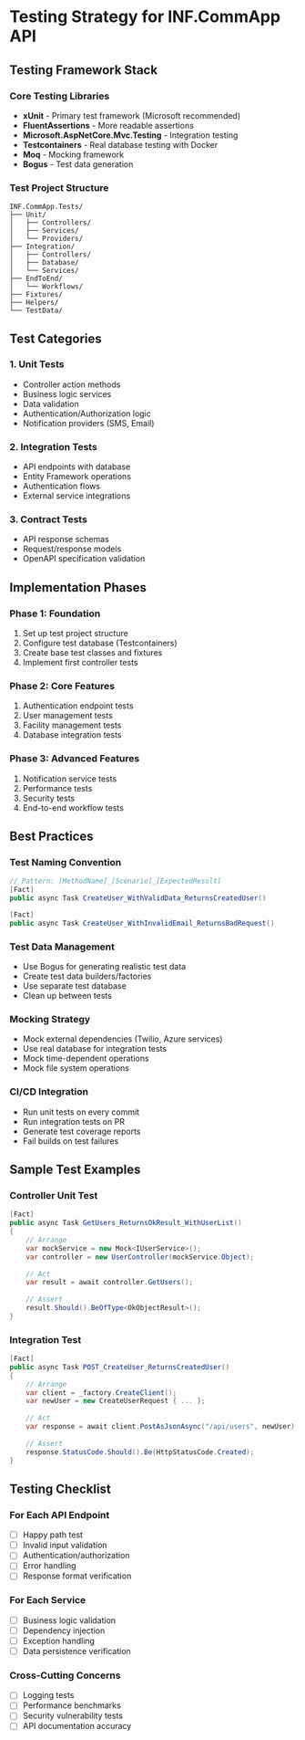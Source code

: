 # Testing Strategy for INF.CommApp API

## Testing Framework Stack

### Core Testing Libraries
- **xUnit** - Primary test framework (Microsoft recommended)
- **FluentAssertions** - More readable assertions
- **Microsoft.AspNetCore.Mvc.Testing** - Integration testing
- **Testcontainers** - Real database testing with Docker
- **Moq** - Mocking framework
- **Bogus** - Test data generation

### Test Project Structure
```
INF.CommApp.Tests/
├── Unit/
│   ├── Controllers/
│   ├── Services/
│   └── Providers/
├── Integration/
│   ├── Controllers/
│   ├── Database/
│   └── Services/
├── EndToEnd/
│   └── Workflows/
├── Fixtures/
├── Helpers/
└── TestData/
```

## Test Categories

### 1. Unit Tests
- Controller action methods
- Business logic services
- Data validation
- Authentication/Authorization logic
- Notification providers (SMS, Email)

### 2. Integration Tests
- API endpoints with database
- Entity Framework operations
- Authentication flows
- External service integrations

### 3. Contract Tests
- API response schemas
- Request/response models
- OpenAPI specification validation

## Implementation Phases

### Phase 1: Foundation
1. Set up test project structure
2. Configure test database (Testcontainers)
3. Create base test classes and fixtures
4. Implement first controller tests

### Phase 2: Core Features
1. Authentication endpoint tests
2. User management tests
3. Facility management tests
4. Database integration tests

### Phase 3: Advanced Features
1. Notification service tests
2. Performance tests
3. Security tests
4. End-to-end workflow tests

## Best Practices

### Test Naming Convention
```csharp
// Pattern: [MethodName]_[Scenario]_[ExpectedResult]
[Fact]
public async Task CreateUser_WithValidData_ReturnsCreatedUser()

[Fact]
public async Task CreateUser_WithInvalidEmail_ReturnsBadRequest()
```

### Test Data Management
- Use Bogus for generating realistic test data
- Create test data builders/factories
- Use separate test database
- Clean up between tests

### Mocking Strategy
- Mock external dependencies (Twilio, Azure services)
- Use real database for integration tests
- Mock time-dependent operations
- Mock file system operations

### CI/CD Integration
- Run unit tests on every commit
- Run integration tests on PR
- Generate test coverage reports
- Fail builds on test failures

## Sample Test Examples

### Controller Unit Test
```csharp
[Fact]
public async Task GetUsers_ReturnsOkResult_WithUserList()
{
    // Arrange
    var mockService = new Mock<IUserService>();
    var controller = new UserController(mockService.Object);
    
    // Act
    var result = await controller.GetUsers();
    
    // Assert
    result.Should().BeOfType<OkObjectResult>();
}
```

### Integration Test
```csharp
[Fact]
public async Task POST_CreateUser_ReturnsCreatedUser()
{
    // Arrange
    var client = _factory.CreateClient();
    var newUser = new CreateUserRequest { ... };
    
    // Act
    var response = await client.PostAsJsonAsync("/api/users", newUser);
    
    // Assert
    response.StatusCode.Should().Be(HttpStatusCode.Created);
}
```

## Testing Checklist

### For Each API Endpoint
- [ ] Happy path test
- [ ] Invalid input validation
- [ ] Authentication/authorization
- [ ] Error handling
- [ ] Response format verification

### For Each Service
- [ ] Business logic validation
- [ ] Dependency injection
- [ ] Exception handling
- [ ] Data persistence verification

### Cross-Cutting Concerns
- [ ] Logging tests
- [ ] Performance benchmarks
- [ ] Security vulnerability tests
- [ ] API documentation accuracy